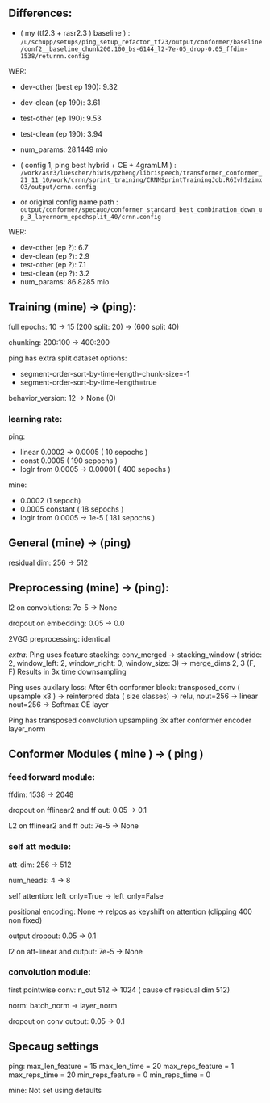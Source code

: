 ## Differences:

- ( my (tf2.3 + rasr2.3 ) baseline ) : `/u/schupp/setups/ping_setup_refactor_tf23/output/conformer/baseline/conf2__baseline_chunk200.100_bs-6144_l2-7e-05_drop-0.05_ffdim-1538/returnn.config`

WER:
- dev-other (best ep 190):  9.32
- dev-clean      (ep 190):  3.61
- test-other     (ep 190):  9.53
- test-clean     (ep 190):  3.94
- num_params: 28.1449 mio

- ( config 1, ping best hybrid + CE + 4gramLM ) : `/work/asr3/luescher/hiwis/pzheng/librispeech/transformer_conformer_21_11_10/work/crnn/sprint_training/CRNNSprintTrainingJob.R6Ivh9zimxO3/output/crnn.config`
- or original config name path  : `output/conformer/specaug/conformer_standard_best_combination_down_up_3_layernorm_epochsplit_40/crnn.config`

WER: 
- dev-other      (ep ?):  6.7
- dev-clean      (ep ?):  2.9
- test-other     (ep ?):  7.1
- test-clean     (ep ?):  3.2
- num_params: 86.8285 mio

## Training (mine) -> (ping):

full epochs:
10 -> 15
(200 split: 20) -> (600 split 40)

chunking:
200:100 -> 400:200

ping has extra split dataset options:
- segment-order-sort-by-time-length-chunk-size=-1
- segment-order-sort-by-time-length=true

behavior_version:
12 -> None (0)

### learning rate:

ping:
- linear 0.0002 -> 0.0005 ( 10 sepochs )
- const 0.0005 ( 190 sepochs )
- loglr from 0.0005 -> 0.00001 ( 400 sepochs )

mine:
- 0.0002 (1 sepoch)
- 0.0005 constant ( 18 sepochs )
- loglr from 0.0005 ->  1e-5 ( 181 sepochs )


## General (mine) -> (ping)

residual dim:
256 -> 512

## Preprocessing (mine) -> (ping):

l2 on convolutions:
7e-5 -> None

dropout on embedding:
0.05 -> 0.0

2VGG preprocessing: identical

*extra:*
Ping uses feature stacking:
conv_merged -> stacking_window ( stride: 2, window_left: 2, window_right: 0, window_size: 3) -> merge_dims 2, 3 (F, F)
Results in 3x time downsampling

Ping uses auxilary loss:
After 6th conformer block:
transposed_conv ( upsample x3 ) -> reinterpred data ( size classes) -> relu, nout=256 -> linear nout=256 -> Softmax CE layer

Ping has transposed convolution upsampling 3x after conformer encoder layer_norm

## Conformer Modules ( mine ) -> ( ping )

### feed forward module:

ffdim:
1538 -> 2048

dropout on fflinear2 and ff out:
0.05 -> 0.1

L2 on fflinear2 and ff out:
7e-5 -> None

### self att module:

att-dim:
256 -> 512

num_heads:
4 -> 8

self attention:
left_only=True -> left_only=False

positional encoding:
None -> relpos as keyshift on attention (clipping 400 non fixed)

output dropout:
0.05 -> 0.1

l2 on att-linear and output:
7e-5 -> None

### convolution module:

first pointwise conv:
n_out 512 -> 1024 ( cause of residual dim 512)

norm:
batch_norm -> layer_norm

dropout on conv output:
0.05 -> 0.1


## Specaug settings

ping:
    max_len_feature = 15
    max_len_time = 20
    max_reps_feature = 1
    max_reps_time = 20
    min_reps_feature = 0
    min_reps_time = 0

mine:
    Not set using defaults